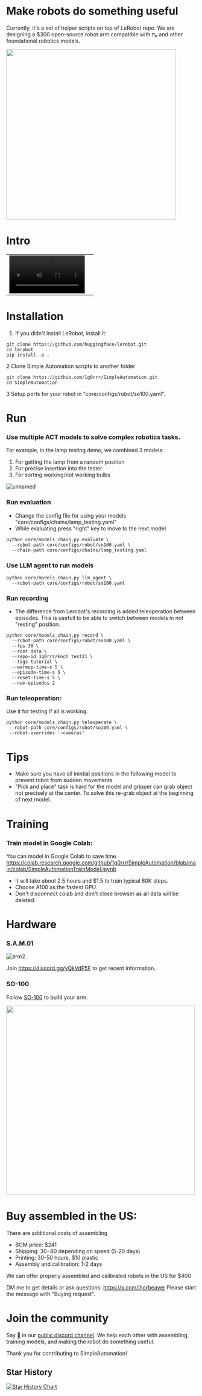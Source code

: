 # Make robots do something useful

Currently, it's a set of helper scripts on top of LeRobot repo.
We are designing a $300 open-source robot arm compatible with π₀ and other foundational robotics models.

<img src="https://github.com/user-attachments/assets/4c30e970-5d89-48ea-86db-72ae8d1ab47a" width=450/>

# Intro

<table>
  <tr>
    <td><video src="https://github.com/user-attachments/assets/62472ce6-3084-41ec-8245-32a3c10f4b79" width=200/></td>
    <td></td>
  </tr>
</table>



# Installation

1.  If you didn't install LeRobot, install it:

```
git clone https://github.com/huggingface/lerobot.git
cd lerobot
pip install -e .
```

2 Clone Simple Automation scripts to another folder

```
git clone https://github.com/1g0rrr/SimpleAutomation.git
cd SimpleAutomation
```

3 Setup ports for your robot in "core/configs/robot/so100.yaml".

# Run

### Use multiple ACT models to solve complex robotics tasks.

For example, in the lamp testing demo, we combined 3 models:

1. For getting the lamp from a random position
2. For precise insertion into the tester
3. For sorting working/not working bulbs

![unnamed](https://github.com/user-attachments/assets/d105cf69-1b82-4581-90b7-9a9cd0a4f595)

### Run evaluation

-   Change the config file for using your models "core/configs/chains/lamp_testing.yaml"
-   While evaluating press "right" key to move to the next model

```
python core/models_chain.py evaluate \
  --robot-path core/configs/robot/so100.yaml \
  --chain-path core/configs/chains/lamp_testing.yaml
```

### Use LLM agent to run models
```
python core/models_chain.py llm_agent \
  --robot-path core/configs/robot/so100.yaml
```

### Run recording

-   The difference from Lerobot's recording is added teleoperation between episodes. This is usefull to be able to switch between models in not "resting" position.

```
python core/models_chain.py record \
  --robot-path core/configs/robot/so100.yaml \
  --fps 30 \
  --root data \
  --repo-id 1g0rrr/koch_test21 \
  --tags tutorial \
  --warmup-time-s 5 \
  --episode-time-s 5 \
  --reset-time-s 5 \
  --num-episodes 2
```

### Run teleoperation:

Use it for testing if all is working.

```
python core/models_chain.py teleoperate \
 --robot-path core/configs/robot/so100.yaml \
 --robot-overrides '~cameras'
```



# Tips

-   Make sure you have all inintial positions in the following model to prevent robot from sudden movements.
-   "Pick and place" task is hard for the model and gripper can grab object not precisely at the center. To solve this re-grab object at the beginning of next model.

# Training

### Train model in Google Colab:

You can model in Google Colab to save time.
https://colab.research.google.com/github/1g0rrr/SimpleAutomation/blob/main/colab/SimpleAutomationTrainModel.ipynb

-   It will take about 2.5 hours and $1.5 to train typical 80K steps.
-   Choose A100 as the fastest GPU.
-   Don't disconnect colab and don't close browser as all data will be deleted.

# Hardware
### S.A.M.01

![arm2](https://github.com/user-attachments/assets/35113d53-93b1-4678-af15-463d563cd238)

Join https://discord.gg/yQkVdP5F to get recent information.

### SO-100

Follow [SO-100](https://github.com/TheRobotStudio/SO-ARM100) to build your arm.

<img src="./media/so-100.png" width=500/>

# Buy assembled in the US:

There are additional costs of assembling

-   BOM price: $241
-   Shipping: $30-$80 depending on speed (5-20 days)
-   Printing: 30-50 hours, $10 plastic
-   Assembly and calibration: 1-2 days

We can offer properly assembled and calibrated robots in the US for $400

DM me to get details or ask questions: https://x.com/ihorbeaver
Please start the message with "Buying request".


# Join the community

Say 👋 in our [public discord channel](https://discord.gg/yQkVdP5F). We help each other with assembling, training models, and making the robot do something useful. 

Thank you for contributing to SimpleAutomation!

## Star History

[![Star History Chart](https://api.star-history.com/svg?repos=1g0rrr/simpleautomation&type=Timeline)](https://star-history.com/#1g0rrr/simpleautomation&Timeline)
